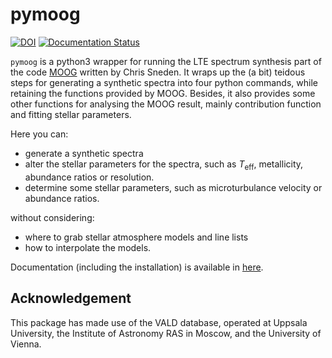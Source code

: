 # pymoog

[![DOI](https://zenodo.org/badge/DOI/10.5281/zenodo.7582434.svg)](https://doi.org/10.5281/zenodo.7582434) [![Documentation Status](https://readthedocs.org/projects/pymoog/badge/?version=latest)](https://pymoog.readthedocs.io/en/latest/?badge=latest)

`pymoog` is a python3 wrapper for running the LTE spectrum synthesis part of the code [MOOG](https://www.as.utexas.edu/~chris/moog.html) written by Chris Sneden.
It wraps up the (a bit) teidous steps for generating a synthetic spectra into four python commands, while retaining the functions provided by MOOG.
Besides, it also provides some other functions for analysing the MOOG result, mainly contribution function and fitting stellar parameters.

Here you can:
- generate a synthetic spectra
- alter the stellar parameters for the spectra, such as $T_\mathrm{eff}$, metallicity, abundance ratios or resolution.
- determine some stellar parameters, such as microturbulance velocity or abundance ratios.

without considering:
- where to grab stellar atmosphere models and line lists
- how to interpolate the models.

Documentation (including the installation) is available in [here](https://pymoog.readthedocs.io/en/latest/).

## Acknowledgement

This package has made use of the VALD database, operated at Uppsala University, the Institute of Astronomy RAS in Moscow, and the University of Vienna.